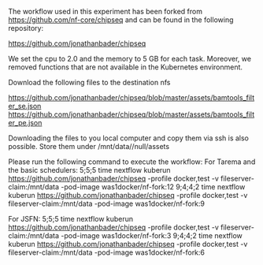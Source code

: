 The workflow used in this experiment has been forked from https://github.com/nf-core/chipseq and can be found in the following repository:

https://github.com/jonathanbader/chipseq

We set the cpu to 2.0 and the memory to 5 GB for each task. Moreover, we removed functions that are not available in the Kubernetes environment.

Download the following files to the destination nfs 

https://github.com/jonathanbader/chipseq/blob/master/assets/bamtools_filter_se.json
https://github.com/jonathanbader/chipseq/blob/master/assets/bamtools_filter_pe.json

Downloading the files to you local computer and copy them via ssh is also possible. Store them under /mnt/data/<yourName>/null/assets

Please run the following command to execute the workflow:
For Tarema and the basic schedulers:
5;5;5
time nextflow kuberun https://github.com/jonathanbader/chipseq -profile docker,test  -v fileserver-claim:/mnt/data -pod-image was1docker/nf-fork:12
9;4;4;2
time nextflow kuberun https://github.com/jonathanbader/chipseq -profile docker,test  -v fileserver-claim:/mnt/data -pod-image was1docker/nf-fork:9

For JSFN:
5;5;5
time nextflow kuberun https://github.com/jonathanbader/chipseq -profile docker,test  -v fileserver-claim:/mnt/data -pod-image was1docker/nf-fork:3
9;4;4;2
time nextflow kuberun https://github.com/jonathanbader/chipseq -profile docker,test  -v fileserver-claim:/mnt/data -pod-image was1docker/nf-fork:6